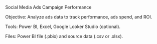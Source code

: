 Social Media Ads Campaign Performance 

Objective: Analyze ads data to track performance, ads spend, and ROI.

Tools: Power BI, Excel, Google Looker Studio (optional).

Files: Power BI file (.pbix) and source data (.csv or .xlsx).

